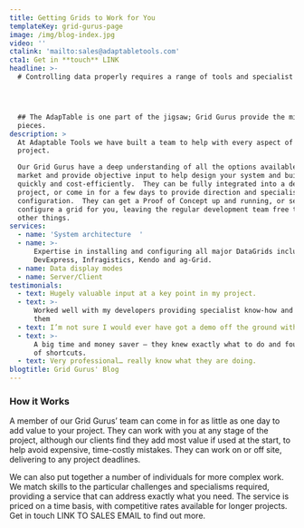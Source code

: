 ```yaml
---
title: Getting Grids to Work for You
templateKey: grid-gurus-page
image: /img/blog-index.jpg
video: ''
ctalink: 'mailto:sales@adaptabletools.com'
cta1: Get in **touch** LINK
headline: >-
  # Controlling data properly requires a range of tools and specialist skills.  




  ## The AdapTable is one part of the jigsaw; Grid Gurus provide the missing
  pieces.
description: >
  At Adaptable Tools we have built a team to help with every aspect of your data
  project. 

  Our Grid Gurus have a deep understanding of all the options available in the
  market and provide objective input to help design your system and build it
  quickly and cost-efficiently.  They can be fully integrated into a development
  project, or come in for a few days to provide direction and specialist
  configuration.  They can get a Proof of Concept up and running, or set up and
  configure a grid for you, leaving the regular development team free to do
  other things.
services:
  - name: 'System architecture  '
  - name: >-
      Expertise in installing and configuring all major DataGrids including
      DevExpress, Infragistics, Kendo and ag-Grid.
  - name: Data display modes
  - name: Server/Client
testimonials:
  - text: Hugely valuable input at a key point in my project.
  - text: >-
      Worked well with my developers providing specialist know-how and training
      them
  - text: I’m not sure I would ever have got a demo off the ground without them
  - text: >-
      A big time and money saver – they knew exactly what to do and found lots
      of shortcuts.
  - text: Very professional… really know what they are doing.
blogtitle: Grid Gurus' Blog
---
```


### How it Works

A member of our Grid Gurus’ team can come in for as little as one day to add value to your project. They can work with you at any stage of the project, although our clients find they add most value if used at the start, to help avoid expensive, time-costly mistakes. They can work on or off site, delivering to any project deadlines.

We can also put together a number of individuals for more complex work. We match skills to the particular challenges and specialisms required, providing a service that can address exactly what you need. The service is priced on a time basis, with competitive rates available for longer projects. Get in touch LINK TO SALES EMAIL to find out more.
